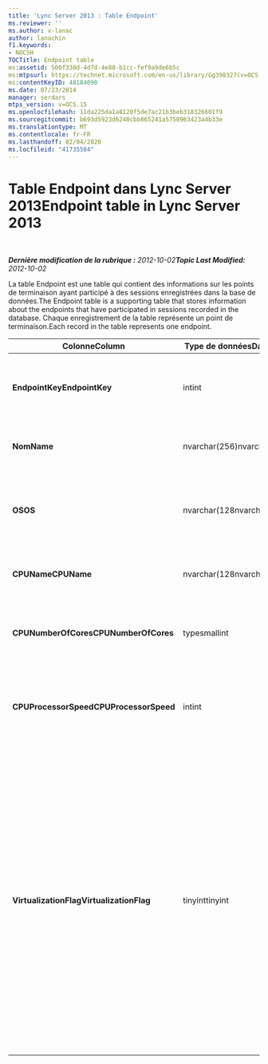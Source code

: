 ```yaml
---
title: 'Lync Server 2013 : Table Endpoint'
ms.reviewer: ''
ms.author: v-lanac
author: lanachin
f1.keywords:
- NOCSH
TOCTitle: Endpoint table
ms:assetid: 500f330d-4d7d-4e88-b1cc-fef9a9de6b5c
ms:mtpsurl: https://technet.microsoft.com/en-us/library/Gg398327(v=OCS.15)
ms:contentKeyID: 48184098
ms.date: 07/23/2014
manager: serdars
mtps_version: v=OCS.15
ms.openlocfilehash: 11da225da1a8120f5de7ac21b3beb318326601f9
ms.sourcegitcommit: b693d5923d6240cbb865241a5750963423a4b33e
ms.translationtype: MT
ms.contentlocale: fr-FR
ms.lasthandoff: 02/04/2020
ms.locfileid: "41735584"
---
```

<div data-xmlns="http://www.w3.org/1999/xhtml">

<div class="topic" data-xmlns="http://www.w3.org/1999/xhtml" data-msxsl="urn:schemas-microsoft-com:xslt" data-cs="http://msdn.microsoft.com/en-us/">

<div data-asp="http://msdn2.microsoft.com/asp">

# <a name="endpoint-table-in-lync-server-2013"></a><span data-ttu-id="6a50b-102">Table Endpoint dans Lync Server 2013</span><span class="sxs-lookup"><span data-stu-id="6a50b-102">Endpoint table in Lync Server 2013</span></span>

</div>

<div id="mainSection">

<div id="mainBody">

<span> </span>

<span data-ttu-id="6a50b-103">_**Dernière modification de la rubrique :** 2012-10-02_</span><span class="sxs-lookup"><span data-stu-id="6a50b-103">_**Topic Last Modified:** 2012-10-02_</span></span>

<span data-ttu-id="6a50b-104">La table Endpoint est une table qui contient des informations sur les points de terminaison ayant participé à des sessions enregistrées dans la base de données.</span><span class="sxs-lookup"><span data-stu-id="6a50b-104">The Endpoint table is a supporting table that stores information about the endpoints that have participated in sessions recorded in the database.</span></span> <span data-ttu-id="6a50b-105">Chaque enregistrement de la table représente un point de terminaison.</span><span class="sxs-lookup"><span data-stu-id="6a50b-105">Each record in the table represents one endpoint.</span></span>


<table>
<colgroup>
<col style="width: 25%" />
<col style="width: 25%" />
<col style="width: 25%" />
<col style="width: 25%" />
</colgroup>
<thead>
<tr class="header">
<th><span data-ttu-id="6a50b-106"><strong>Colonne</strong></span><span class="sxs-lookup"><span data-stu-id="6a50b-106"><strong>Column</strong></span></span></th>
<th><span data-ttu-id="6a50b-107"><strong>Type de données</strong></span><span class="sxs-lookup"><span data-stu-id="6a50b-107"><strong>Data Type</strong></span></span></th>
<th><span data-ttu-id="6a50b-108"><strong>Clé/Index</strong></span><span class="sxs-lookup"><span data-stu-id="6a50b-108"><strong>Key/Index</strong></span></span></th>
<th><span data-ttu-id="6a50b-109"><strong>Détails</strong></span><span class="sxs-lookup"><span data-stu-id="6a50b-109"><strong>Details</strong></span></span></th>
</tr>
</thead>
<tbody>
<tr class="odd">
<td><p><span data-ttu-id="6a50b-110"><strong>EndpointKey</strong></span><span class="sxs-lookup"><span data-stu-id="6a50b-110"><strong>EndpointKey</strong></span></span></p></td>
<td><p><span data-ttu-id="6a50b-111">int</span><span class="sxs-lookup"><span data-stu-id="6a50b-111">int</span></span></p></td>
<td><p><span data-ttu-id="6a50b-112">Principal</span><span class="sxs-lookup"><span data-stu-id="6a50b-112">Primary</span></span></p></td>
<td><p><span data-ttu-id="6a50b-113">Numéro unique identifiant ce point de terminaison.</span><span class="sxs-lookup"><span data-stu-id="6a50b-113">Unique number identifying this endpoint.</span></span></p></td>
</tr>
<tr class="even">
<td><p><span data-ttu-id="6a50b-114"><strong>Nom</strong></span><span class="sxs-lookup"><span data-stu-id="6a50b-114"><strong>Name</strong></span></span></p></td>
<td><p><span data-ttu-id="6a50b-115">nvarchar(256)</span><span class="sxs-lookup"><span data-stu-id="6a50b-115">nvarchar(256)</span></span></p></td>
<td><p><span data-ttu-id="6a50b-116">Différent</span><span class="sxs-lookup"><span data-stu-id="6a50b-116">Unique</span></span></p></td>
<td><p><span data-ttu-id="6a50b-117">Nom du point de terminaison.</span><span class="sxs-lookup"><span data-stu-id="6a50b-117">Endpoint name.</span></span></p></td>
</tr>
<tr class="odd">
<td><p><span data-ttu-id="6a50b-118"><strong>OS</strong></span><span class="sxs-lookup"><span data-stu-id="6a50b-118"><strong>OS</strong></span></span></p></td>
<td><p><span data-ttu-id="6a50b-119">nvarchar(128</span><span class="sxs-lookup"><span data-stu-id="6a50b-119">nvarchar(128)</span></span></p></td>
<td><p> </p></td>
<td><p><span data-ttu-id="6a50b-120">Système d’exploitation (se) du point de terminaison.</span><span class="sxs-lookup"><span data-stu-id="6a50b-120">Operating system (OS) of the endpoint.</span></span></p></td>
</tr>
<tr class="even">
<td><p><span data-ttu-id="6a50b-121"><strong>CPUName</strong></span><span class="sxs-lookup"><span data-stu-id="6a50b-121"><strong>CPUName</strong></span></span></p></td>
<td><p><span data-ttu-id="6a50b-122">nvarchar(128</span><span class="sxs-lookup"><span data-stu-id="6a50b-122">nvarchar(128)</span></span></p></td>
<td></td>
<td><p><span data-ttu-id="6a50b-123">Nom de l’UC du point de terminaison.</span><span class="sxs-lookup"><span data-stu-id="6a50b-123">CPU name of the endpoint.</span></span></p></td>
</tr>
<tr class="odd">
<td><p><span data-ttu-id="6a50b-124"><strong>CPUNumberOfCores</strong></span><span class="sxs-lookup"><span data-stu-id="6a50b-124"><strong>CPUNumberOfCores</strong></span></span></p></td>
<td><p><span data-ttu-id="6a50b-125">type</span><span class="sxs-lookup"><span data-stu-id="6a50b-125">smallint</span></span></p></td>
<td></td>
<td><p><span data-ttu-id="6a50b-126">Nombre de cœurs d’UC du point de terminaison.</span><span class="sxs-lookup"><span data-stu-id="6a50b-126">Number of CPU cores of the endpoint.</span></span></p></td>
</tr>
<tr class="even">
<td><p><span data-ttu-id="6a50b-127"><strong>CPUProcessorSpeed</strong></span><span class="sxs-lookup"><span data-stu-id="6a50b-127"><strong>CPUProcessorSpeed</strong></span></span></p></td>
<td><p><span data-ttu-id="6a50b-128">int</span><span class="sxs-lookup"><span data-stu-id="6a50b-128">int</span></span></p></td>
<td></td>
<td><p><span data-ttu-id="6a50b-129">Vitesse de processeur de l’UC du point de terminaison.</span><span class="sxs-lookup"><span data-stu-id="6a50b-129">CPU processor speed of the endpoint.</span></span></p></td>
</tr>
<tr class="odd">
<td><p><span data-ttu-id="6a50b-130"><strong>VirtualizationFlag</strong></span><span class="sxs-lookup"><span data-stu-id="6a50b-130"><strong>VirtualizationFlag</strong></span></span></p></td>
<td><p><span data-ttu-id="6a50b-131">tinyint</span><span class="sxs-lookup"><span data-stu-id="6a50b-131">tinyint</span></span></p></td>
<td></td>
<td><p><span data-ttu-id="6a50b-132">Indicateur binaire indiquant si le système s’exécute dans un environnement virtualisé :</span><span class="sxs-lookup"><span data-stu-id="6a50b-132">Bit flag that indicates if the system is running in a virtualized environment:</span></span></p>
<ul>
<li><p><span data-ttu-id="6a50b-133">0x0000 – aucun</span><span class="sxs-lookup"><span data-stu-id="6a50b-133">0x0000 – None</span></span></p></li>
<li><p><span data-ttu-id="6a50b-134">0x0001 – HyperV</span><span class="sxs-lookup"><span data-stu-id="6a50b-134">0x0001 – HyperV</span></span></p></li>
<li><p><span data-ttu-id="6a50b-135">0x0002 – VMWare</span><span class="sxs-lookup"><span data-stu-id="6a50b-135">0x0002 – VMWare</span></span></p></li>
<li><p><span data-ttu-id="6a50b-136">0x0004 – PC virtuel</span><span class="sxs-lookup"><span data-stu-id="6a50b-136">0x0004 – Virtual PC</span></span></p></li>
<li><p><span data-ttu-id="6a50b-137">0x0008-Xen PC</span><span class="sxs-lookup"><span data-stu-id="6a50b-137">0x0008 – Xen PC</span></span></p></li>
</ul></td>
</tr>
</tbody>
</table>


</div>

<span> </span>

</div>

</div>

</div>

